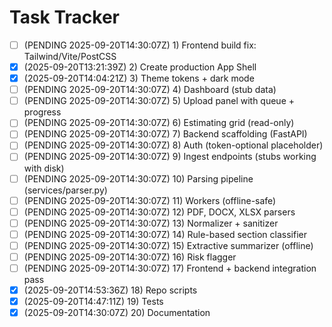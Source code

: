 # Task Tracker

- [ ] (PENDING 2025-09-20T14:30:07Z) 1) Frontend build fix: Tailwind/Vite/PostCSS
- [x] (2025-09-20T13:21:39Z) 2) Create production App Shell
- [x] (2025-09-20T14:04:21Z) 3) Theme tokens + dark mode
- [ ] (PENDING 2025-09-20T14:30:07Z) 4) Dashboard (stub data)
- [ ] (PENDING 2025-09-20T14:30:07Z) 5) Upload panel with queue + progress
- [ ] (PENDING 2025-09-20T14:30:07Z) 6) Estimating grid (read-only)
- [ ] (PENDING 2025-09-20T14:30:07Z) 7) Backend scaffolding (FastAPI)
- [ ] (PENDING 2025-09-20T14:30:07Z) 8) Auth (token-optional placeholder)
- [ ] (PENDING 2025-09-20T14:30:07Z) 9) Ingest endpoints (stubs working with disk)
- [ ] (PENDING 2025-09-20T14:30:07Z) 10) Parsing pipeline (services/parser.py)
- [ ] (PENDING 2025-09-20T14:30:07Z) 11) Workers (offline-safe)
- [ ] (PENDING 2025-09-20T14:30:07Z) 12) PDF, DOCX, XLSX parsers
- [ ] (PENDING 2025-09-20T14:30:07Z) 13) Normalizer + sanitizer
- [ ] (PENDING 2025-09-20T14:30:07Z) 14) Rule-based section classifier
- [ ] (PENDING 2025-09-20T14:30:07Z) 15) Extractive summarizer (offline)
- [ ] (PENDING 2025-09-20T14:30:07Z) 16) Risk flagger
- [ ] (PENDING 2025-09-20T14:30:07Z) 17) Frontend + backend integration pass
- [x] (2025-09-20T14:53:36Z) 18) Repo scripts
- [x] (2025-09-20T14:47:11Z) 19) Tests
- [x] (2025-09-20T14:30:07Z) 20) Documentation
